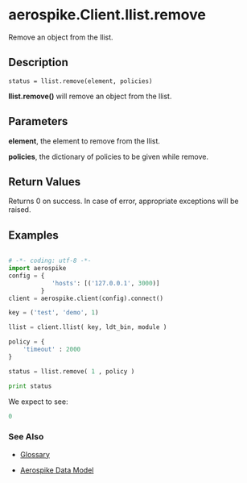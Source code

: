 
# aerospike.Client.llist.remove
Remove an object from the llist.

## Description

```
status = llist.remove(element, policies)
```
**llist.remove()** will remove an object from the llist.    

## Parameters

**element**, the element to remove from the llist.   

**policies**, the dictionary of policies to be given while remove.   

## Return Values
Returns 0 on success. In case of error, appropriate exceptions will be raised.

## Examples

```python

# -*- coding: utf-8 -*-
import aerospike
config = {
            'hosts': [('127.0.0.1', 3000)]
         }
client = aerospike.client(config).connect()

key = ('test', 'demo', 1)

llist = client.llist( key, ldt_bin, module )

policy = {
    'timeout' : 2000
}

status = llist.remove( 1 , policy )

print status


```

We expect to see:

```python
0
```



### See Also



- [Glossary](http://www.aerospike.com/docs/guide/glossary.html)

- [Aerospike Data Model](http://www.aerospike.com/docs/architecture/data-model.html)

